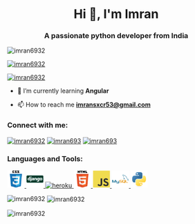 <h1 align="center">Hi 👋, I'm Imran</h1>
<h3 align="center">A passionate python developer from India</h3>

<p align="left"> <img src="https://komarev.com/ghpvc/?username=imran6932&label=Profile%20views&color=0e75b6&style=flat" alt="imran6932" /> </p>

<p align="left"> <a href="https://github.com/ryo-ma/github-profile-trophy"><img src="https://github-profile-trophy.vercel.app/?username=imran6932" alt="imran6932" /></a> </p>

<p align="left"> <a href="https://twitter.com/imran6932" target="blank"><img src="https://img.shields.io/twitter/follow/imran6932?logo=twitter&style=for-the-badge" alt="imran6932" /></a> </p>

- 🌱 I’m currently learning **Angular**

- 📫 How to reach me **imransxcr53@gmail.com**

<h3 align="left">Connect with me:</h3>
<p align="left">
<a href="https://twitter.com/imran6932" target="blank"><img align="center" src="https://static01.nyt.com/images/2014/08/10/magazine/10wmt/10wmt-superJumbo-v4.jpg" alt="imran6932" height="30" width="40" /></a>
<a href="https://linkedin.com/in/imran693" target="blank"><img align="center" src="https://1000logos.net/wp-content/uploads/2017/03/LinkedIn-Logo-2003.jpg" alt="imran693" height="30" width="40" /></a>
<a href="https://fb.com/imran693" target="blank"><img align="center" src="https://media1.fdncms.com/inlander/imager/u/original/2772541/facebook-wordmark-1024x819.png" alt="imran693" height="30" width="40" /></a>
</p>

<h3 align="left">Languages and Tools:</h3>
<p align="left"> <a href="https://www.w3schools.com/css/" target="_blank"> <img src="https://raw.githubusercontent.com/devicons/devicon/master/icons/css3/css3-original-wordmark.svg" alt="css3" width="40" height="40"/> </a> <a href="https://www.djangoproject.com/" target="_blank"> <img src="https://raw.githubusercontent.com/devicons/devicon/master/icons/django/django-original.svg" alt="django" width="40" height="40"/> </a> <a href="https://heroku.com" target="_blank"> <img src="https://www.vectorlogo.zone/logos/heroku/heroku-icon.svg" alt="heroku" width="40" height="40"/> </a> <a href="https://www.w3.org/html/" target="_blank"> <img src="https://raw.githubusercontent.com/devicons/devicon/master/icons/html5/html5-original-wordmark.svg" alt="html5" width="40" height="40"/> </a> <a href="https://developer.mozilla.org/en-US/docs/Web/JavaScript" target="_blank"> <img src="https://raw.githubusercontent.com/devicons/devicon/master/icons/javascript/javascript-original.svg" alt="javascript" width="40" height="40"/> </a> <a href="https://www.mysql.com/" target="_blank"> <img src="https://raw.githubusercontent.com/devicons/devicon/master/icons/mysql/mysql-original-wordmark.svg" alt="mysql" width="40" height="40"/> </a> <a href="https://www.python.org" target="_blank"> <img src="https://raw.githubusercontent.com/devicons/devicon/master/icons/python/python-original.svg" alt="python" width="40" height="40"/> </a> </p>

<p><img align="left" src="https://github-readme-stats.vercel.app/api/top-langs?username=imran6932&show_icons=true&locale=en&layout=compact" alt="imran6932" /></p>

<p>&nbsp;<img align="center" src="https://github-readme-stats.vercel.app/api?username=imran6932&show_icons=true&locale=en" alt="imran6932" /></p>

<p><img align="center" src="https://github-readme-streak-stats.herokuapp.com/?user=imran6932&" alt="imran6932" /></p>

